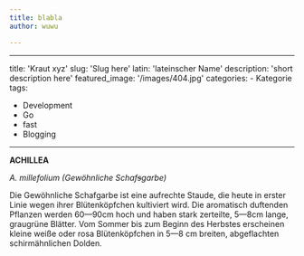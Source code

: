 ```yaml
---
title: blabla
author: wuwu

---
```




  
---
title: 'Kraut xyz'
slug: 'Slug here'
latin: 'lateinscher Name'
description: 'short description here'
featured_image: '/images/404.jpg'
categories:  -  Kategorie
tags:  
-  Development  
-  Go  
-  fast  
-  Blogging

---

**ACHILLEA**

*A. millefolium (Gewöhnliche Schaf~~s~~garbe)*

Die Gewöhnliche Schafgarbe ist eine aufrechte Staude, die heute in erster Linie wegen ihrer Blütenköpfchen kultiviert wird. Die aromatisch duftenden Pflanzen werden 60—90cm hoch und haben stark zerteilte, 5—8cm lange, graugrüne Blätter. Vom Sommer bis zum Beginn des Herbstes erscheinen kleine weiße oder rosa Blütenköpfchen in 5—8 cm breiten, abgeflachten schirmähnlichen Dolden.

